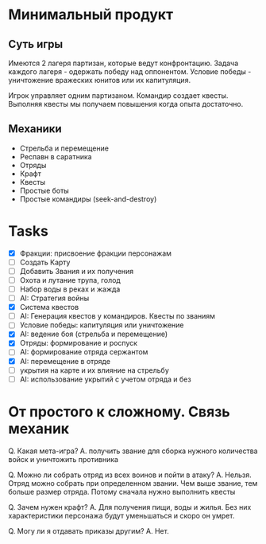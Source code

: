 # Минимальный продукт

## Суть игры

Имеются 2 лагеря партизан, которые ведут конфронтацию. Задача каждого лагеря -
одержать победу над оппонентом.
Условие победы - уничтожение вражеских юнитов или их капитуляция.

Игрок управляет одним партизаном. Командир создает квесты. Выполняя квесты мы
получаем повышения когда опыта достаточно.


## Механики

* Стрельба и перемещение
* Респавн в саратника
* Отряды
* Крафт
* Квесты
* Простые боты
* Простые командиры (seek-and-destroy)


# Tasks

- [x] Фракции: присвоение фракции персонажам
- [ ] Создать Карту
- [ ] Добавить Звания и их получения
- [ ] Охота и лутание трупа, голод
- [ ] Набор воды в реках и жажда
- [ ] AI: Стратегия войны
- [x] Система квестов
- [ ] AI: Генерация квестов у командиров. Квесты по званиям
- [ ] Условие победы: капитуляция или уничтожение
- [x] AI: ведение боя (стрельба и перемещение)
- [x] Отряды: формирование и роспуск
- [ ] AI: формирование отряда сержантом
- [x] AI: перемещение в отряде
- [ ] укрытия на карте и их влияние на стрельбу
- [ ] AI: использование укрытий с учетом отряда и без

# От простого к сложному. Связь механик

Q. Какая мета-игра?
A. получить звание для сборка нужного количества войск и уничтожить противника

Q. Можно ли собрать отряд из всех воинов и пойти в атаку?
A. Нельзя. Отряд можно собрать при определенном звании. Чем выше звание, тем
больше размер отряда. Потому сначала нужно выполнить квесты

Q. Зачем нужен крафт?
A. Для получения пищи, воды и жилья. Без них характеристики персонажа будут
уменьшаться и скоро он умрет.

Q. Могу ли я отдавать приказы другим?
A. Нет.
